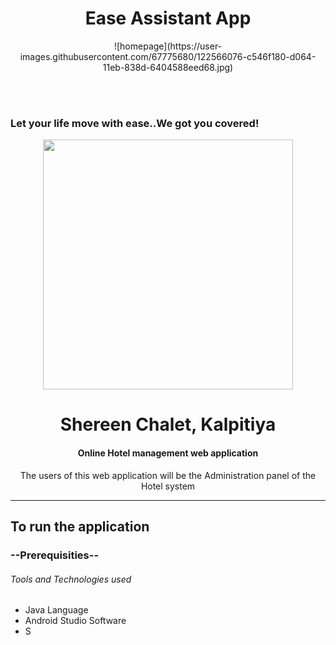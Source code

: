 <h1 align="center">Ease Assistant App</h1>

 <center> ![homepage](https://user-images.githubusercontent.com/67775680/122566076-c546f180-d064-11eb-838d-6404588eed68.jpg) </center>

<br><br>

<h3>Let your life move with ease..We got you covered!</h3>
<p align="center" > <img src="https://image.freepik.com/free-vector/hostel-employee-chef-maid-bell-boy-education_335657-3154.jpg" width="400"></p>
<h1 align="center"> Shereen Chalet, Kalpitiya</h1>

<h4 align="center"> Online Hotel management web application</h4>
<p align="center">The users of this web application will be the Administration panel of the Hotel system</p>
<hr/>

## To run the application

### --Prerequisities--

 ###### Tools and Technologies used

- Java Language
- Android Studio Software
- S
